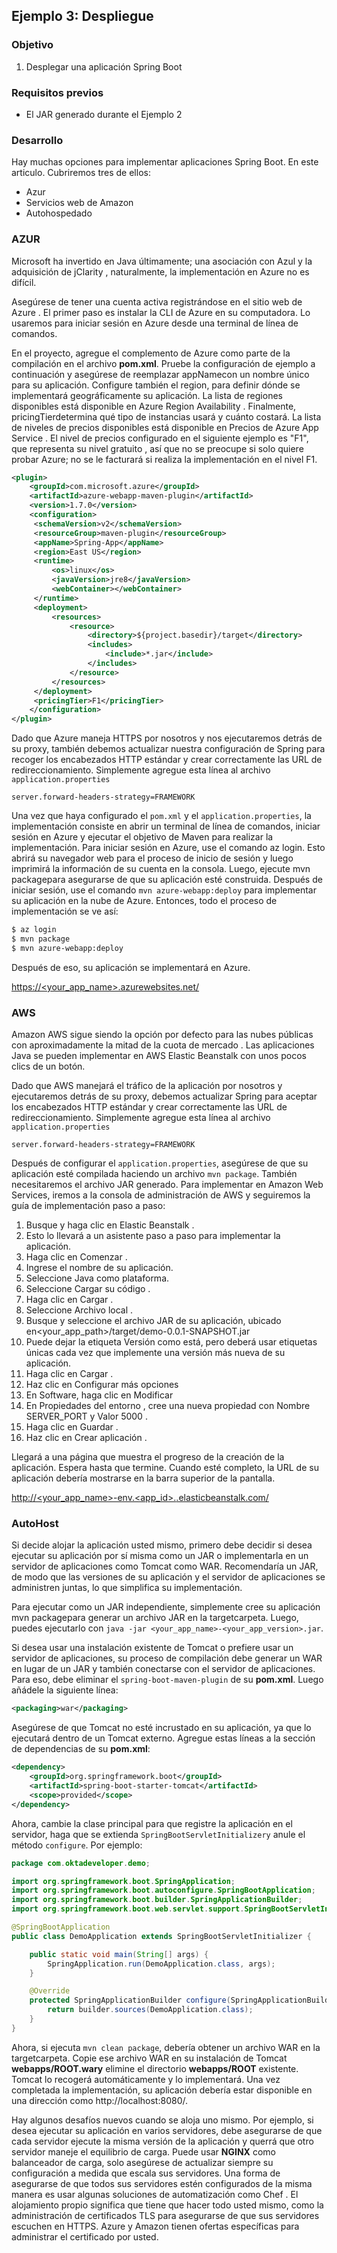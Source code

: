 ## Ejemplo 3: Despliegue 

### Objetivo
1. Desplegar una aplicación Spring Boot 

### Requisitos previos
- El JAR generado durante el Ejemplo 2

### Desarrollo 

Hay muchas opciones para implementar aplicaciones Spring Boot. En este articulo. Cubriremos tres de ellos:

- Azur
- Servicios web de Amazon
- Autohospedado

### AZUR

Microsoft ha invertido en Java últimamente; una asociación con Azul y la adquisición de jClarity , naturalmente, la implementación en Azure no es difícil.

Asegúrese de tener una cuenta activa registrándose en el sitio web de Azure . El primer paso es instalar la CLI de Azure en su computadora. Lo usaremos para iniciar sesión en Azure desde una terminal de línea de comandos.

En el proyecto, agregue el complemento de Azure como parte de la compilación en el archivo **pom.xml**. Pruebe la configuración de ejemplo a continuación y asegúrese de reemplazar appNamecon un nombre único para su aplicación. Configure también el region, para definir dónde se implementará geográficamente su aplicación. La lista de regiones disponibles está disponible en Azure Region Availability . Finalmente, pricingTierdetermina qué tipo de instancias usará y cuánto costará. La lista de niveles de precios disponibles está disponible en Precios de Azure App Service . El nivel de precios configurado en el siguiente ejemplo es "F1", que representa su nivel gratuito , así que no se preocupe si solo quiere probar Azure; no se le facturará si realiza la implementación en el nivel F1.

```xml
<plugin>
    <groupId>com.microsoft.azure</groupId>
    <artifactId>azure-webapp-maven-plugin</artifactId>
    <version>1.7.0</version>
    <configuration>
     <schemaVersion>v2</schemaVersion>
     <resourceGroup>maven-plugin</resourceGroup>
     <appName>Spring-App</appName>
     <region>East US</region>
     <runtime>
         <os>linux</os>
         <javaVersion>jre8</javaVersion>
         <webContainer></webContainer>
     </runtime>
     <deployment>
         <resources>
             <resource>
                 <directory>${project.basedir}/target</directory>
                 <includes>
                     <include>*.jar</include>
                 </includes>
             </resource>
         </resources>
     </deployment>
     <pricingTier>F1</pricingTier>
    </configuration>
</plugin>
```

Dado que Azure maneja HTTPS por nosotros y nos ejecutaremos detrás de su proxy, también debemos actualizar nuestra configuración de Spring para recoger los encabezados HTTP estándar y crear correctamente las URL de redireccionamiento. Simplemente agregue esta línea al archivo `application.properties`

```
server.forward-headers-strategy=FRAMEWORK
```

Una vez que haya configurado el `pom.xml` y el `application.properties`, la implementación consiste en abrir un terminal de línea de comandos, iniciar sesión en Azure y ejecutar el objetivo de Maven para realizar la implementación. Para iniciar sesión en Azure, use el comando az login. Esto abrirá su navegador web para el proceso de inicio de sesión y luego imprimirá la información de su cuenta en la consola. Luego, ejecute mvn packagepara asegurarse de que su aplicación esté construida. Después de iniciar sesión, use el comando `mvn azure-webapp:deploy` para implementar su aplicación en la nube de Azure. Entonces, todo el proceso de implementación se ve así:

```bash
$ az login
$ mvn package
$ mvn azure-webapp:deploy
```

Después de eso, su aplicación se implementará en Azure.

[https://<your_app_name>.azurewebsites.net/](https://<your_app_name>.azurewebsites.net/)

### AWS

Amazon AWS sigue siendo la opción por defecto para las nubes públicas con aproximadamente la mitad de la cuota de mercado . Las aplicaciones Java se pueden implementar en AWS Elastic Beanstalk con unos pocos clics de un botón.

Dado que AWS manejará el tráfico de la aplicación por nosotros y ejecutaremos detrás de su proxy, debemos actualizar Spring para aceptar los encabezados HTTP estándar y crear correctamente las URL de redireccionamiento. Simplemente agregue esta línea al archivo `application.properties`

```
server.forward-headers-strategy=FRAMEWORK
```

Después de configurar el `application.properties`, asegúrese de que su aplicación esté compilada haciendo un archivo `mvn package`. También necesitaremos el archivo JAR generado. Para implementar en Amazon Web Services, iremos a la consola de administración de AWS y seguiremos la guía de implementación paso a paso:

1. Busque y haga clic en Elastic Beanstalk .
2. Esto lo llevará a un asistente paso a paso para implementar la aplicación.
3. Haga clic en Comenzar .
4. Ingrese el nombre de su aplicación.
5. Seleccione Java como plataforma.
6. Seleccione Cargar su código .
7. Haga clic en Cargar .
8. Seleccione Archivo local .
9. Busque y seleccione el archivo JAR de su aplicación, ubicado en<your_app_path>/target/demo-0.0.1-SNAPSHOT.jar
10. Puede dejar la etiqueta Versión como está, pero deberá usar etiquetas únicas cada vez que implemente una versión más nueva de su aplicación.
11. Haga clic en Cargar .
12. Haz clic en Configurar más opciones
13. En Software, haga clic en Modificar
14. En Propiedades del entorno , cree una nueva propiedad con Nombre SERVER_PORT y Valor 5000 .
15. Haga clic en Guardar .
16. Haz clic en Crear aplicación .

Llegará a una página que muestra el progreso de la creación de la aplicación. Espera hasta que termine. Cuando esté completo, la URL de su aplicación debería mostrarse en la barra superior de la pantalla.

[http://<your_app_name>-env.<app_id>.<region>.elasticbeanstalk.com/](http://<your_app_name>-env.<app_id>.<region>.elasticbeanstalk.com/)

### AutoHost

Si decide alojar la aplicación usted mismo, primero debe decidir si desea ejecutar su aplicación por sí misma como un JAR o implementarla en un servidor de aplicaciones como Tomcat como WAR. Recomendaría un JAR, de modo que las versiones de su aplicación y el servidor de aplicaciones se administren juntas, lo que simplifica su implementación.

Para ejecutar como un JAR independiente, simplemente cree su aplicación mvn packagepara generar un archivo JAR en la targetcarpeta. Luego, puedes ejecutarlo con `java -jar <your_app_name>-<your_app_version>.jar`.

Si desea usar una instalación existente de Tomcat o prefiere usar un servidor de aplicaciones, su proceso de compilación debe generar un WAR en lugar de un JAR y también conectarse con el servidor de aplicaciones. Para eso, debe eliminar el `spring-boot-maven-plugin` de su **pom.xml**. Luego añádele la siguiente línea:

```xml 
<packaging>war</packaging>
```

Asegúrese de que Tomcat no esté incrustado en su aplicación, ya que lo ejecutará dentro de un Tomcat externo. Agregue estas líneas a la sección de dependencias de su **pom.xml**:

```xml
<dependency>
    <groupId>org.springframework.boot</groupId>
    <artifactId>spring-boot-starter-tomcat</artifactId>
    <scope>provided</scope>
</dependency>
```

Ahora, cambie la clase principal para que registre la aplicación en el servidor, haga que se extienda `SpringBootServletInitializery` anule el método `configure`. Por ejemplo:

```java
package com.oktadeveloper.demo;

import org.springframework.boot.SpringApplication;
import org.springframework.boot.autoconfigure.SpringBootApplication;
import org.springframework.boot.builder.SpringApplicationBuilder;
import org.springframework.boot.web.servlet.support.SpringBootServletInitializer;

@SpringBootApplication
public class DemoApplication extends SpringBootServletInitializer {

    public static void main(String[] args) {
        SpringApplication.run(DemoApplication.class, args);
    }

    @Override
    protected SpringApplicationBuilder configure(SpringApplicationBuilder builder) {
        return builder.sources(DemoApplication.class);
    }
}
```

Ahora, si ejecuta `mvn clean package`, debería obtener un archivo WAR en la targetcarpeta. Copie ese archivo WAR en su instalación de Tomcat **webapps/ROOT.wary** elimine el directorio **webapps/ROOT**  existente. Tomcat lo recogerá automáticamente y lo implementará. Una vez completada la implementación, su aplicación debería estar disponible en una dirección como http://localhost:8080/.

Hay algunos desafíos nuevos cuando se aloja uno mismo. Por ejemplo, si desea ejecutar su aplicación en varios servidores, debe asegurarse de que cada servidor ejecute la misma versión de la aplicación y querrá que otro servidor maneje el equilibrio de carga. Puede usar **NGINX** como balanceador de carga, solo asegúrese de actualizar siempre su configuración a medida que escala sus servidores. Una forma de asegurarse de que todos sus servidores estén configurados de la misma manera es usar algunas soluciones de automatización como Chef . El alojamiento propio significa que tiene que hacer todo usted mismo, como la administración de certificados TLS para asegurarse de que sus servidores escuchen en HTTPS. Azure y Amazon tienen ofertas específicas para administrar el certificado por usted.

